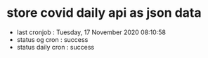 # store covid daily api as json data

- last cronjob : Tuesday, 17 November 2020 08:10:58
- status og cron : success
- status daily cron : success
      
      
